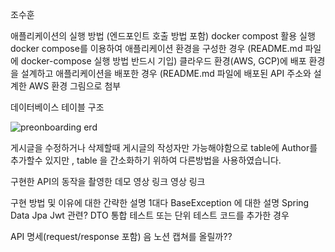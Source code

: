 조수훈

애플리케이션의 실행 방법 (엔드포인트 호출 방법 포함)
docker compost 활용 실행
docker compose를 이용하여 애플리케이션 환경을 구성한 경우 (README.md 파일에 docker-compose 실행 방법 반드시 기입)
클라우드 환경(AWS, GCP)에 배포 환경을 설계하고 애플리케이션을 배포한 경우 (README.md 파일에 배포된 API 주소와 설계한 AWS 환경 그림으로 첨부

데이터베이스 테이블 구조


![preonboarding erd](https://github.com/s2hoon/wanted-pre-onboarding-backend/assets/82464990/1c1062f7-b510-438d-bddd-e73c6bc0a2f3)


게시글을 수정하거나 삭제할때 게시글의 작성자만 가능해야함으로 table에 Author를 추가할수 있지만 , table 을 간소화하기 위하여 다른방법을 사용하였습니다.


구현한 API의 동작을 촬영한 데모 영상 링크
영상 링크

구현 방법 및 이유에 대한 간략한 설명
1대다
BaseException 에 대한 설명
Spring Data Jpa
Jwt 관련?
DTO
통합 테스트 또는 단위 테스트 코드를 추가한 경우


API 명세(request/response 포함)
음 노션 캡쳐를 올릴까??
